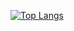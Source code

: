 [![Top Langs](https://github-readme-stats.vercel.app/api/top-langs/?username=mob954325&hide=ShaderLab&hide=Mathmetica&layout=compact&title_color=fff&icon_color=79ff97&text_color=9f9f9f&bg_color=151515)](https://github.com/mob954325/github-readme-stats)
<!--
**mob954325/mob954325** is a ✨ _special_ ✨ repository because its `README.md` (this file) appears on your GitHub profile.

Here are some ideas to get you started:

- 🔭 I’m currently working on ...
- 🌱 I’m currently learning ...
- 👯 I’m looking to collaborate on ...
- 🤔 I’m looking for help with ...
- 💬 Ask me about ...
- 📫 How to reach me: ...
- 😄 Pronouns: ...
- ⚡ Fun fact: ...
-->
